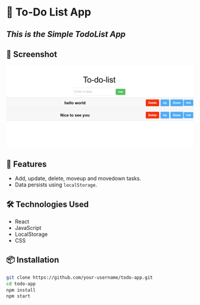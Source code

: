 # 📌 **To-Do List App**
## *This is the Simple TodoList App*
## 📸 Screenshot
![App Preview](screenshot.png)

## 🚀 **Features**
- Add, update, delete, moveup and movedown tasks.
- Data persists using `localStorage`.

## 🛠 **Technologies Used**
- React
- JavaScript
- LocalStorage
- CSS
  
## 📦 Installation
```bash
git clone https://github.com/your-username/todo-app.git
cd todo-app
npm install
npm start
